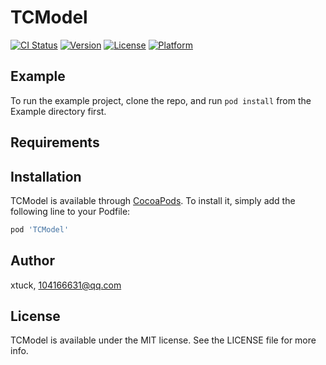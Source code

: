 # TCModel

[![CI Status](https://img.shields.io/travis/xtuck/TCModel.svg?style=flat)](https://travis-ci.org/xtuck/TCModel)
[![Version](https://img.shields.io/cocoapods/v/TCModel.svg?style=flat)](https://cocoapods.org/pods/TCModel)
[![License](https://img.shields.io/cocoapods/l/TCModel.svg?style=flat)](https://cocoapods.org/pods/TCModel)
[![Platform](https://img.shields.io/cocoapods/p/TCModel.svg?style=flat)](https://cocoapods.org/pods/TCModel)

## Example

To run the example project, clone the repo, and run `pod install` from the Example directory first.

## Requirements

## Installation

TCModel is available through [CocoaPods](https://cocoapods.org). To install
it, simply add the following line to your Podfile:

```ruby
pod 'TCModel'
```

## Author

xtuck, 104166631@qq.com

## License

TCModel is available under the MIT license. See the LICENSE file for more info.
